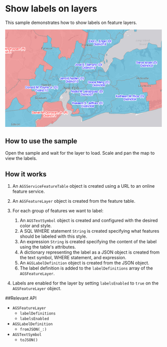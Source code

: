 # Show labels on layers

This sample demonstrates how to show labels on feature layers.

![](image1.png)

## How to use the sample

Open the sample and wait for the layer to load. Scale and pan the map to view the labels.

## How it works

1. An `AGSServiceFeatureTable` object is created using a URL to an online feature service.
2. An `AGSFeatureLayer` object is created from the feature table.
3. For each group of features we want to label:

    1. An `AGSTextSymbol` object is created and configured with the desired color and style.
    2. A SQL WHERE statement `String` is created specifying what features should be labeled with this style.
    3. An expression `String` is created specifying the content of the label using the table's attributes.
    4. A dictionary representing the label as a JSON object is created from the text symbol, WHERE statement, and expression.
    5. An `AGSLabelDefinition` object is created from the JSON object.
    6. The label definition is added to the `labelDefinitions` array of the `AGSFeatureLayer`.
  
4. Labels are enabled for the layer by setting `labelsEnabled` to `true` on the `AGSFeatureLayer` object.

##Relevant API

- `AGSFeatureLayer`
    - `labelDefinitions`
    - `labelsEnabled`
- `AGSLabelDefinition`
    - `fromJSON(_:)`
- `AGSTextSymbol`
    - `toJSON()`
